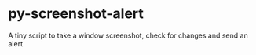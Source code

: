 # py-screenshot-alert
A tiny script to take a window screenshot, check for changes and send an alert
